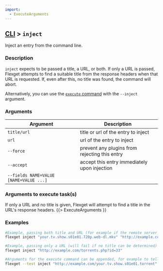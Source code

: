 ```yaml
---
import:
  - ExecuteArguments
---
```


## [CLI](/CLI) > `inject`
Inject an entry from the command line.

### Description
`inject` expects to be passed a title, a URL, or both. If only a URL is passed, Flexget attempts to find a suitable title from the response headers when that URL is requested. If, even after this, no title was found, the command will abort.

Alternatively, you can use the [`execute` command](/CLI/execute) with the `--inject` argument.

### Arguments
| Argument | Description |
| --- | --- |
| `title/url` | title or url of the entry to inject |
| `url` | url of the entry to inject |
| `--force` | prevent any plugins from rejecting this entry |
| `--accept` | accept this entry immediately upon injection
| `--fields NAME=VALUE [NAME=VALUE ...]` | |

### Arguments to execute task(s)
If only a URL and no title is given, Flexget will attempt to find a title in the URL's response headers.
{{> ExecuteArguments }}

### Examples
```bash
#Example, passing both title and URL (for example if the remote server doesn’t return a filename in its response headers)
flexget inject "your.tv.show.s01e01.720p.web-dl.mkv" "http://example.com/torrents.php?id=33"

#Example, passing only a URL (will fail if no title can be determined)
flexget inject "http://example.com/torrents.php?id=33"

#Arguments for the execute command can be appended, for example to tell a particular task to run with the injected entry
flexget --test inject "http://example.com/your.tv.show.s01e01.torrent" --tasks yourtask --dump
```